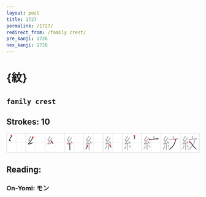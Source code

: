 ```yaml
---
layout: post
title: 1727
permalink: /1727/
redirect_from: /family crest/
pre_kanji: 1726
nex_kanji: 1728
---
```


# {紋}

## `family crest`

## Strokes: 10

<div class="stroke"><img src="../images/E7B48B.png" /></div>

## Reading:

### On-Yomi: モン
